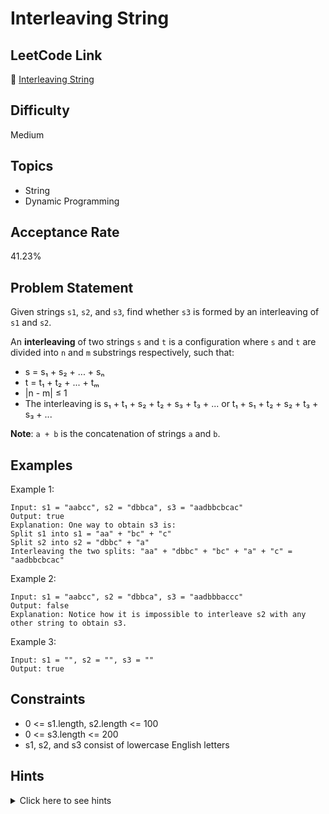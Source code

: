 # Interleaving String

## LeetCode Link
🔗 [Interleaving String](https://leetcode.com/problems/interleaving-string)

## Difficulty
Medium

## Topics
- String
- Dynamic Programming

## Acceptance Rate
41.23%

## Problem Statement
Given strings `s1`, `s2`, and `s3`, find whether `s3` is formed by an interleaving of `s1` and `s2`.

An **interleaving** of two strings `s` and `t` is a configuration where `s` and `t` are divided into `n` and `m` substrings respectively, such that:
- s = s₁ + s₂ + ... + sₙ
- t = t₁ + t₂ + ... + tₘ
- |n - m| ≤ 1
- The interleaving is s₁ + t₁ + s₂ + t₂ + s₃ + t₃ + ... or t₁ + s₁ + t₂ + s₂ + t₃ + s₃ + ...

**Note**: `a + b` is the concatenation of strings `a` and `b`.

## Examples
Example 1:
```
Input: s1 = "aabcc", s2 = "dbbca", s3 = "aadbbcbcac"
Output: true
Explanation: One way to obtain s3 is:
Split s1 into s1 = "aa" + "bc" + "c"
Split s2 into s2 = "dbbc" + "a"
Interleaving the two splits: "aa" + "dbbc" + "bc" + "a" + "c" = "aadbbcbcac"
```

Example 2:
```
Input: s1 = "aabcc", s2 = "dbbca", s3 = "aadbbbaccc"
Output: false
Explanation: Notice how it is impossible to interleave s2 with any other string to obtain s3.
```

Example 3:
```
Input: s1 = "", s2 = "", s3 = ""
Output: true
```

## Constraints
- 0 <= s1.length, s2.length <= 100
- 0 <= s3.length <= 200
- s1, s2, and s3 consist of lowercase English letters

## Hints
<details>
<summary>Click here to see hints</summary>

1. Use dynamic programming to solve this problem
2. Create a 2D DP table where dp[i][j] represents whether s3[0...i+j-1] can be formed by interleaving s1[0...i-1] and s2[0...j-1]
3. For each position (i,j), check if the current character in s3 matches either s1[i-1] or s2[j-1]
4. If it matches s1[i-1], check if dp[i-1][j] is true
5. If it matches s2[j-1], check if dp[i][j-1] is true

</details>
